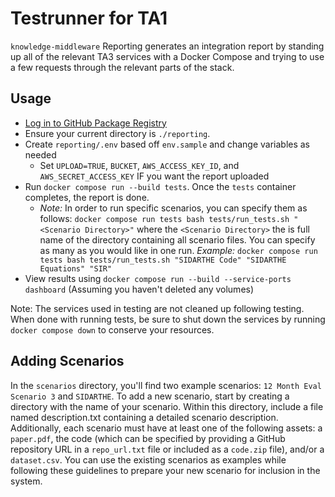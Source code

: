 # Testrunner for TA1
`knowledge-middleware` Reporting generates an integration report by
standing up all of the relevant TA3 services with a Docker Compose
and trying to use a few requests through the relevant parts of the stack.

## Usage
- [Log in to GitHub Package Registry](https://github.com/DARPA-ASKEM/orchestration/blob/main/CONTRIBUTING.md#login-to-registry)
- Ensure your current directory is `./reporting`.
- Create `reporting/.env` based off `env.sample` and change variables as needed
  - Set `UPLOAD=TRUE`, `BUCKET`, `AWS_ACCESS_KEY_ID`, and `AWS_SECRET_ACCESS_KEY` IF you want the report uploaded
- Run `docker compose run --build tests`. Once the `tests` container completes, the report is done.
  - _Note:_ In order to run specific scenarios, you can specify them as follows: `docker compose run tests bash tests/run_tests.sh "<Scenario Directory>"` where the `<Scenario Directory>` the is full name of the directory containing all scenario files. You can specify as many as you would like in one run. _Example:_ `docker compose run tests bash tests/run_tests.sh "SIDARTHE Code" "SIDARTHE Equations" "SIR"`
- View results using `docker compose run --build --service-ports dashboard` (Assuming you haven't deleted any volumes)

Note: The services used in testing are not cleaned up following testing. When done with running tests,
be sure to shut down the services by running `docker compose down` to conserve your resources.

## Adding Scenarios
In the `scenarios` directory, you'll find two example scenarios: `12 Month Eval Scenario 3` and `SIDARTHE`. To add a new scenario, start by creating a directory with the name of your scenario. Within this directory, include a file named description.txt containing a detailed scenario description. Additionally, each scenario must have at least one of the following assets: a `paper.pdf`, the code (which can be specified by providing a GitHub repository URL in a `repo_url.txt` file or included as a `code.zip` file), and/or a `dataset.csv`. You can use the existing scenarios as examples while following these guidelines to prepare your new scenario for inclusion in the system.
